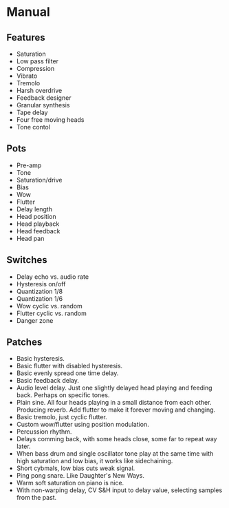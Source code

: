 # Manual

## Features

* Saturation
* Low pass filter
* Compression
* Vibrato
* Tremolo
* Harsh overdrive
* Feedback designer
* Granular synthesis
* Tape delay
* Four free moving heads
* Tone contol

## Pots

* Pre-amp
* Tone
* Saturation/drive
* Bias
* Wow
* Flutter
* Delay length
* Head position
* Head playback
* Head feedback
* Head pan

## Switches

* Delay echo vs. audio rate
* Hysteresis on/off
* Quantization 1/8
* Quantization 1/6
* Wow cyclic vs. random
* Flutter cyclic vs. random
* Danger zone

## Patches

* Basic hysteresis.
* Basic flutter with disabled hysteresis.
* Basic evenly spread one time delay.
* Basic feedback delay.
* Audio level delay. Just one slightly delayed head playing and feeding back.
  Perhaps on specific tones.
* Plain sine. All four heads playing in a small distance from each other.
  Producing reverb. Add flutter to make it forever moving and changing.
* Basic tremolo, just cyclic flutter.
* Custom wow/flutter using position modulation.
* Percussion rhythm.
* Delays comming back, with some heads close, some far to repeat way later.
* When bass drum and single oscillator tone play at the same time with high
  saturation and low bias, it works like sidechaining.
* Short cybmals, low bias cuts weak signal.
* Ping pong snare. Like Daughter's New Ways.
* Warm soft saturation on piano is nice.
* With non-warping delay, CV S&H input to delay value, selecting samples from
  the past.
